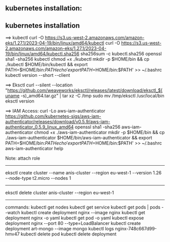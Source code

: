 kubernetes installation:
---------------------------------------
kubernetes installation
--
 ==> kubectl
curl -O https://s3.us-west-2.amazonaws.com/amazon-eks/1.27.1/2023-04-19/bin/linux/amd64/kubectl
curl -O https://s3.us-west-2.amazonaws.com/amazon-eks/1.27.1/2023-04-19/bin/linux/amd64/kubectl.sha256
sha256sum -c kubectl.sha256
openssl sha1 -sha256 kubectl
chmod +x ./kubectl
mkdir -p $HOME/bin && cp ./kubectl $HOME/bin/kubectl && export PATH=$HOME/bin:$PATH
echo 'export PATH=$HOME/bin:$PATH' >> ~/.bashrc
kubectl version --short --client

 ==> Eksctl 
curl --silent --location "https://github.com/weaveworks/eksctl/releases/latest/download/eksctl_$(uname -s)_amd64.tar.gz" | tar xz -C /tmp
sudo mv /tmp/eksctl /usr/local/bin
eksctl version


 ==> IAM Access:
curl -Lo aws-iam-authenticator https://github.com/kubernetes-sigs/aws-iam-authenticator/releases/download/v0.5.9/aws-iam-authenticator_0.5.9_linux_amd64
openssl sha1 -sha256 aws-iam-authenticator
chmod +x ./aws-iam-authenticator
mkdir -p $HOME/bin && cp ./aws-iam-authenticator $HOME/bin/aws-iam-authenticator && export PATH=$HOME/bin:$PATH
echo 'export PATH=$HOME/bin:$PATH' >> ~/.bashrc
aws-iam-authenticator help

Note: attach role

------------------------------------------
eksctl create cluster --name anis-cluster --region eu-west-1 --version 1.26 --node-type t2.micro --nodes 1

------------------------------------------

eksctl delete cluster anis-cluster --region eu-west-1

-----------------------------------------

commands:
kubectl get nodes
kubectl get service
kubectl get pods | pods --watch
kubectl create deployment nginx --image nginx
kubectl get deployment nginx -o yaml
kubectl get pod <name of pod> -o yaml
kubectl expose deployment nginx --port 80 --type=LoadBalancer
kubectl create deployment art-mongo --image mongo
kubectl logs nginx-748c667d99-hmv47
kubectl delete pod <name of pod>
kubectl delete deployment <name of deployment>